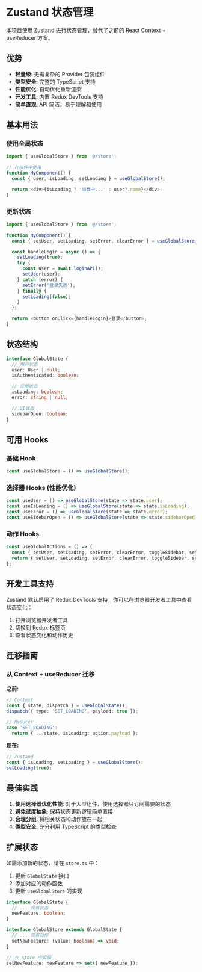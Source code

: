 # Zustand 状态管理

本项目使用 [Zustand](https://zustand-demo.pmnd.rs/) 进行状态管理，替代了之前的 React Context + useReducer 方案。

## 优势

- **轻量级**: 无需复杂的 Provider 包装组件
- **类型安全**: 完整的 TypeScript 支持
- **性能优化**: 自动优化重新渲染
- **开发工具**: 内置 Redux DevTools 支持
- **简单直观**: API 简洁，易于理解和使用

## 基本用法

### 使用全局状态

```typescript
import { useGlobalStore } from '@/store';

// 在组件中使用
function MyComponent() {
  const { user, isLoading, setLoading } = useGlobalStore();

  return <div>{isLoading ? '加载中...' : user?.name}</div>;
}
```

### 更新状态

```typescript
import { useGlobalStore } from '@/store';

function MyComponent() {
  const { setUser, setLoading, setError, clearError } = useGlobalStore();

  const handleLogin = async () => {
    setLoading(true);
    try {
      const user = await loginAPI();
      setUser(user);
    } catch (error) {
      setError('登录失败');
    } finally {
      setLoading(false);
    }
  };

  return <button onClick={handleLogin}>登录</button>;
}
```

## 状态结构

```typescript
interface GlobalState {
  // 用户状态
  user: User | null;
  isAuthenticated: boolean;

  // 应用状态
  isLoading: boolean;
  error: string | null;

  // UI状态
  sidebarOpen: boolean;
}
```

## 可用 Hooks

### 基础 Hook

```typescript
const useGlobalStore = () => useGlobalStore();
```

### 选择器 Hooks (性能优化)

```typescript
const useUser = () => useGlobalStore(state => state.user);
const useIsLoading = () => useGlobalStore(state => state.isLoading);
const useError = () => useGlobalStore(state => state.error);
const useSidebarOpen = () => useGlobalStore(state => state.sidebarOpen);
```

### 动作 Hooks

```typescript
const useGlobalActions = () => {
  const { setUser, setLoading, setError, clearError, toggleSidebar, setSidebar } = useGlobalStore();
  return { setUser, setLoading, setError, clearError, toggleSidebar, setSidebar };
};
```

## 开发工具支持

Zustand 默认启用了 Redux DevTools 支持，你可以在浏览器开发者工具中查看状态变化：

1. 打开浏览器开发者工具
2. 切换到 Redux 标签页
3. 查看状态变化和动作历史

## 迁移指南

### 从 Context + useReducer 迁移

**之前:**

```typescript
// Context
const { state, dispatch } = useGlobalState();
dispatch({ type: 'SET_LOADING', payload: true });

// Reducer
case 'SET_LOADING':
  return { ...state, isLoading: action.payload };
```

**现在:**

```typescript
// Zustand
const { isLoading, setLoading } = useGlobalStore();
setLoading(true);
```

## 最佳实践

1. **使用选择器优化性能**: 对于大型组件，使用选择器只订阅需要的状态
2. **避免过度抽象**: 保持状态更新逻辑简单直接
3. **合理分组**: 将相关状态和动作放在一起
4. **类型安全**: 充分利用 TypeScript 的类型检查

## 扩展状态

如需添加新的状态，请在 `store.ts` 中：

1. 更新 `GlobalState` 接口
2. 添加对应的动作函数
3. 更新 `useGlobalStore` 的实现

```typescript
interface GlobalState {
  // ... 现有状态
  newFeature: boolean;
}

interface GlobalStore extends GlobalState {
  // ... 现有动作
  setNewFeature: (value: boolean) => void;
}

// 在 store 中实现
setNewFeature: newFeature => set({ newFeature });
```

